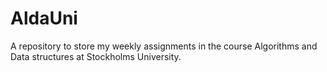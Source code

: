 # AldaUni
A repository to store my weekly assignments in the course Algorithms and Data structures at Stockholms University.
